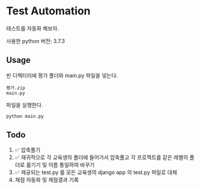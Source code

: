 # Test Automation

테스트를 자동화 해보자.

사용한 python 버전: 3.7.3

## Usage

빈 디렉터리에 평가 폴더와 main.py 파일을 넣는다.

```
평가.zip
main.py
```

파일을 실행한다.

```bash
python main.py
```

## Todo

1. ✅ 압축풀기 
2. ✅ 재귀적으로 각 교육생의 폴더에 들어가서 압축풀고 각 프로젝트를 같은 레벨의 폴더로 옮기기 및 이름 통일하여 바꾸기
3. ✅ 제공되는 test.py 를 모든 교육생의 django app 의 test.py 파일로 대체
4. 채점 자동화 및 채점결과 기록
